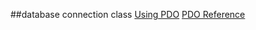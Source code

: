 ##database connection class
[Using PDO](https://github.com/reoim/TIL/blob/master/PHP/Resources/database.php)
[PDO Reference](https://phpdelusions.net/pdo)

